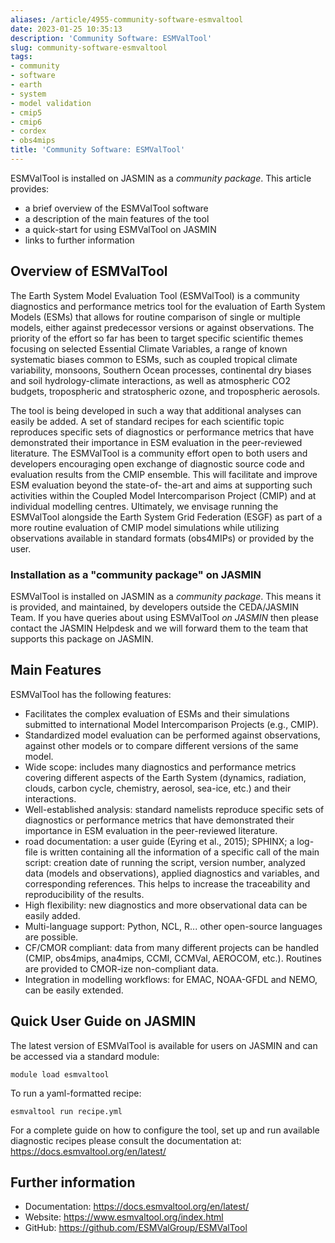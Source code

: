 ```yaml
---
aliases: /article/4955-community-software-esmvaltool
date: 2023-01-25 10:35:13
description: 'Community Software: ESMValTool'
slug: community-software-esmvaltool
tags:
- community
- software
- earth
- system
- model validation
- cmip5
- cmip6
- cordex
- obs4mips
title: 'Community Software: ESMValTool'
---
```


ESMValTool is installed on JASMIN as a _community package_. This article
provides:

  * a brief overview of the ESMValTool software
  * a description of the main features of the tool
  * a quick-start for using ESMValTool on JASMIN
  * links to further information

## Overview of ESMValTool

The Earth System Model Evaluation Tool (ESMValTool) is a community diagnostics
and performance metrics tool for the evaluation of Earth System Models (ESMs)
that allows for routine comparison of single or multiple models, either
against predecessor versions or against observations. The priority of the
effort so far has been to target specific scientific themes focusing on
selected Essential Climate Variables, a range of known systematic biases
common to ESMs, such as coupled tropical climate variability, monsoons,
Southern Ocean processes, continental dry biases and soil hydrology-climate
interactions, as well as atmospheric CO2 budgets, tropospheric and
stratospheric ozone, and tropospheric aerosols.

The tool is being developed in such a way that additional analyses can easily
be added. A set of standard recipes for each scientific topic reproduces
specific sets of diagnostics or performance metrics that have demonstrated
their importance in ESM evaluation in the peer-reviewed literature. The
ESMValTool is a community effort open to both users and developers encouraging
open exchange of diagnostic source code and evaluation results from the CMIP
ensemble. This will facilitate and improve ESM evaluation beyond the state-of-
the-art and aims at supporting such activities within the Coupled Model
Intercomparison Project (CMIP) and at individual modelling centres.
Ultimately, we envisage running the ESMValTool alongside the Earth System Grid
Federation (ESGF) as part of a more routine evaluation of CMIP model
simulations while utilizing observations available in standard formats
(obs4MIPs) or provided by the user.

### Installation as a "community package" on JASMIN

ESMValTool is installed on JASMIN as a _community package_. This means it is
provided, and maintained, by developers outside the CEDA/JASMIN Team. If you
have queries about using ESMValTool _on JASMIN_ then please contact the JASMIN
Helpdesk and we will forward them to the team that supports this package on
JASMIN.

## Main Features

ESMValTool has the following features:

  * Facilitates the complex evaluation of ESMs and their simulations submitted to international Model Intercomparison Projects (e.g., CMIP).
  * Standardized model evaluation can be performed against observations, against other models or to compare different versions of the same model.
  * Wide scope: includes many diagnostics and performance metrics covering different aspects of the Earth System (dynamics, radiation, clouds, carbon cycle, chemistry, aerosol, sea-ice, etc.) and their interactions.
  * Well-established analysis: standard namelists reproduce specific sets of diagnostics or performance metrics that have demonstrated their importance in ESM evaluation in the peer-reviewed literature.
  * road documentation: a user guide (Eyring et al., 2015); SPHINX; a log-file is written containing all the information of a specific call of the main script: creation date of running the script, version number, analyzed data (models and observations), applied diagnostics and variables, and corresponding references. This helps to increase the traceability and reproducibility of the results.
  * High flexibility: new diagnostics and more observational data can be easily added.
  * Multi-language support: Python, NCL, R... other open-source languages are possible.
  * CF/CMOR compliant: data from many different projects can be handled (CMIP, obs4mips, ana4mips, CCMI, CCMVal, AEROCOM, etc.). Routines are provided to CMOR-ize non-compliant data.
  * Integration in modelling workflows: for EMAC, NOAA-GFDL and NEMO, can be easily extended.

## Quick User Guide on JASMIN

The latest version of ESMValTool is available for users on JASMIN and can be
accessed via a standard module:

    
    
    module load esmvaltool
    

To run a yaml-formatted recipe:

    
    
    esmvaltool run recipe.yml
    

For a complete guide on how to configure the tool, set up and run available
diagnostic recipes please consult the documentation at:
<https://docs.esmvaltool.org/en/latest/>

## Further information

  * Documentation: <https://docs.esmvaltool.org/en/latest/>
  * Website: <https://www.esmvaltool.org/index.html>
  * GitHub: <https://github.com/ESMValGroup/ESMValTool>

[](https://github.com/ESMValGroup/ESMValTool)


